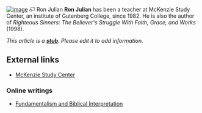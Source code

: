 [![image](images/b/ba/Ronjulian.jpg)](http://www.theopedia.com/File:Ronjulian.jpg)
[![image](data:image/png;base64,iVBORw0KGgoAAAANSUhEUgAAAA8AAAALCAAAAACFLIiAAAAAAnRSTlMA/1uRIrUAAABPSURBVAjXY/j///+5vXDwjAHIr26ZAgXZe8H8a/+hoIcw/9nevdVL9+79DuPvzQYZFPUezu8BMZLXgkExnD8HAu6hqv//n+HZVjD4DuUDAKlChD3fj6aPAAAAAElFTkSuQmCC)](http://www.theopedia.com/File:Ronjulian.jpg "Enlarge")
Ron Julian
**Ron Julian** has been a teacher at McKenzie Study Center, an
institute of Gutenberg College, since 1982. He is also the author
of
*Righteous Sinners: The Believer's Struggle With Faith, Grace, and Works*
(1998).

*This article is a **[stub](http://www.theopedia.com/Category:Theopedia_stubs "Category:Theopedia stubs")**. Please edit it to add information.*
## External links

-   [McKenzie Study Center](http://www.mckenziestudycenter.org/)

### Online writings

-   [Fundamentalism and Biblical Interpretation](http://www.mckenziestudycenter.org/bible/articles/interp.html)



